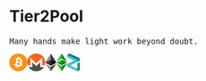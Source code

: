 # Tier2Pool

<samp>Many hands make light work beyond doubt.</samp>

<div>
  <img alt="BTC" align="left" height="32px" src="https://raw.githubusercontent.com/tier2pool/.github/main/profile/images/bitcoin-btc-logo.svg"/>
  <img alt="XMR" align="left" height="32px" src="https://raw.githubusercontent.com/tier2pool/.github/main/profile/images/monero-xmr-logo.svg"/>
  <img alt="ETH" align="left" height="32px" src="https://raw.githubusercontent.com/tier2pool/.github/main/profile/images/ethereum-eth-logo.svg"/>
  <img alt="ETC" align="left" height="32px" src="https://raw.githubusercontent.com/tier2pool/.github/main/profile/images/ethereum-classic-etc-logo.svg"/>
  <img alt="ZIL" align="left" height="32px" src="https://raw.githubusercontent.com/tier2pool/.github/main/profile/images/zilliqa-zil-logo.svg"/>
</div>
